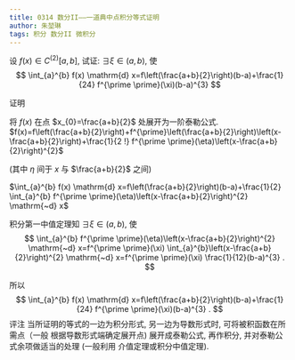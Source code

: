 ```yaml
---
title: 0314 数分II——一道典中点积分等式证明
author: 朱堃琳
tags: 积分 数分II 微积分
---
```




设 $f(x) \in C^{(2)}[a, b]$, 试证: $\exists \xi \in(a, b)$, 使
$$
\int_{a}^{b} f(x) \mathrm{d} x=f\left(\frac{a+b}{2}\right)(b-a)+\frac{1}{24} f^{\prime \prime}(\xi)(b-a)^{3}
$$
<!--more-->

证明 

将 $f(x)$ 在点 $x_{0}=\frac{a+b}{2}$ 处展开为一阶泰勒公式.
$f(x)=f\left(\frac{a+b}{2}\right)+f^{\prime}\left(\frac{a+b}{2}\right)\left(x-\frac{a+b}{2}\right)+\frac{1}{2 !} f^{\prime \prime}(\eta)\left(x-\frac{a+b}{2}\right)^{2}$ 

(其中 $\eta$ 间于 $x$ 与 $\frac{a+b}{2}$ 之间)



$\int_{a}^{b} f(x) \mathrm{d} x=f\left(\frac{a+b}{2}\right)(b-a)+\frac{1}{2} \int_{a}^{b} f^{\prime \prime}(\eta)\left(x-\frac{a+b}{2}\right)^{2} \mathrm{~d} x$

积分第一中值定理知 $\exists \xi \in(a, b)$, 使
$$
\int_{a}^{b} f^{\prime \prime}(\eta)\left(x-\frac{a+b}{2}\right)^{2} \mathrm{~d} x=f^{\prime \prime}(\xi) \int_{a}^{b}\left(x-\frac{a+b}{2}\right)^{2} \mathrm{~d} x=f^{\prime \prime}(\xi) \frac{1}{12}(b-a)^{3} .
$$

所以
$$
\int_{a}^{b} f(x) \mathrm{d} x=f\left(\frac{a+b}{2}\right)(b-a)+\frac{1}{24} f^{\prime \prime}(\xi)(b-a)^{3} .
$$
评注 当所证明的等式的一边为积分形式, 另一边为导数形式时, 可将被积函数在所需点（一般 根据导数形式端确定展开点) 展开成泰勒公式, 再作积分, 并对泰勒公式余项做适当的处理 (一般利用 介值定理或积分中值定理).



